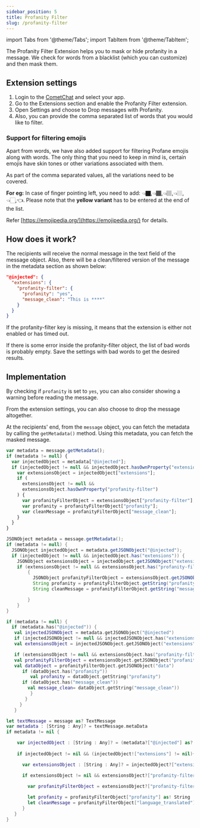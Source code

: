 ```yaml
---
sidebar_position: 5
title: Profanity Filter
slug: /profanity-filter
---
```

import Tabs from '@theme/Tabs';
import TabItem from '@theme/TabItem';

The Profanity Filter Extension helps you to mask or hide profanity in a message. We check for words from a blacklist (which you can customize) and then mask them.

## Extension settings

1. Login to the [CometChat](https://app.cometchat.com/login) and select your app.
2. Go to the Extensions section and enable the Profanity Filter extension.
3. Open Settings and choose to Drop messages with Profanity.
4. Also, you can provide the comma separated list of words that you would like to filter.

### Support for filtering emojis

Apart from words, we have also added support for filtering Profane emojis along with words.
The only thing that you need to keep in mind is, certain emojis have skin tones or other variations associated with them.

As part of the comma separated values, all the variations need to be covered.

**For eg:** In case of finger pointing left, you need to add:  👈🏿,👈🏾,👈🏽,👈🏼,👈🏻,👈.
Please note that the **yellow variant** has to be entered at the end of the list.

Refer [https://emojipedia.org/](https://emojipedia.org/) for details.

## How does it work?

The recipients will receive the normal message in the text field of the message object. Also, there will be a clean/filtered version of the message in the metadata section as shown below:

<Tabs>
<TabItem value="JSON" label="JSON">

```json
"@injected": {
  "extensions": {
    "profanity-filter": {
      "profanity": "yes",
      "message_clean": "This is ****"
    }
  }
}
```
</TabItem>
</Tabs>



If the profanity-filter key is missing, it means that the extension is either not enabled or has timed out.

If there is some error inside the profanity-filter object, the list of bad words is probably empty. Save the settings with bad words to get the desired results.

## Implementation

By checking if `profanity` is set to `yes`, you can also consider showing a warning before reading the message.

From the extension settings, you can also choose to drop the message altogether.

At the recipients' end, from the `message` object, you can fetch the metadata by calling the  `getMetadata()` method. Using this metadata, you can fetch the masked message.

<Tabs>
<TabItem value="Javascript" label="Javascript">

```javascript
var metadata = message.getMetadata();
if (metadata != null) {
  var injectedObject = metadata["@injected"];
  if (injectedObject != null && injectedObject.hasOwnProperty("extensions")) {
    var extensionsObject = injectedObject["extensions"];
    if (
      extensionsObject != null &&
      extensionsObject.hasOwnProperty("profanity-filter")
    ) {
      var profanityFilterObject = extensionsObject["profanity-filter"];
      var profanity = profanityFilterObject["profanity"];
      var cleanMessage = profanityFilterObject["message_clean"];
    }
  }
}
```
</TabItem>
<TabItem value="Java" label="Java">

```java
JSONObject metadata = message.getMetadata();
if (metadata != null) {
  JSONObject injectedObject = metadata.getJSONObject("@injected");
  if (injectedObject != null && injectedObject.has("extensions")) {
    JSONObject extensionsObject = injectedObject.getJSONObject("extensions");
    if (extensionsObject != null && extensionsObject.has("profanity-filter"))
        {
          JSONObject profanityFilterObject = extensionsObject.getJSONObject("profanity-filter");
          String profanity = profanityFilterObject.getString("profanity");
          String cleanMessage = profanityFilterObject.getString("message_clean");

        }
    }
}
```
</TabItem>
<TabItem value="Kotlin" label="Kotlin">

```kotlin
if (metadata != null) {
  if (metadata.has("@injected")) {
   val injectedJSONObject = metadata.getJSONObject("@injected")
   if (injectedJSONObject != null && injectedJSONObject.has("extensions")) {
   val extensionsObject = injectedJSONObject.getJSONObject("extensions")

   if (extensionsObject != null && extensionsObject.has("profanity-filter")) {
   val profanityFilterObject = extensionsObject.getJSONObject("profanity-filter")
   val dataObject = profanityFilterObject.getJSONObject("data")
      if (dataObject.has("profanity"))
         val profanity = dataObject.getString("profanity")
      if (dataObject.has("message_clean"))
        val message_clean= dataObject.getString("message_clean"))
         }     
       }
     }
   }
```
</TabItem>
<TabItem value="Swift" label="Swift">

```swift
let textMessage = message as? TextMessage
var metadata : [String : Any]? = textMessage.metaData
if metadata != nil {

    var injectedObject : [String : Any]? = (metadata?["@injected"] as? [String : Any])!
            
    if injectedObject != nil && (injectedObject!["extensions"] != nil){

      var extensionsObject : [String : Any]? = injectedObject?["extensions"] as? [String : Any]

      if extensionsObject != nil && extensionsObject?["profanity-filter"] != nil 			 {
                    
        var profanityFilterObject = extensionsObject?["profanity-filter"] as! [String :  Any]

        let profanity = profanityFilterObject["profanity"] as! String
        let cleanMessage = profanityFilterObject["language_translated"] as! String
      }
   }
}
```
</TabItem>
</Tabs>


